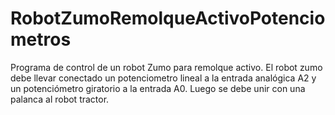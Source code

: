 # RobotZumoRemolqueActivoPotenciometros
Programa de control de un robot Zumo para remolque activo.
El robot zumo debe llevar conectado un potenciometro lineal a la entrada analógica A2 y un potenciómetro giratorio a la entrada A0.
Luego se debe unir con una palanca al robot tractor.
